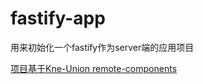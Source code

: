 # fastify-app

用来初始化一个fastify作为server端的应用项目

[项目基于Kne-Union remote-components](https://www.kne-union.top/#/components)
